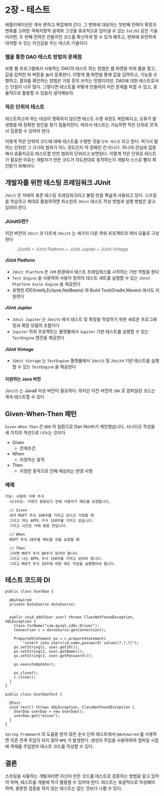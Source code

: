 # 2장 - 테스트

애플리케이션은 계속 변하고 복잡해져 간다. 그 변화에 대응하는 첫번째 전략이 확장과 변화를 고려한 객체지향적 설계와 그것을 효과적으로 담아낼 수 있는 `IoC/DI` 같은 기술이라면, 두 번째 전략은 만들어진 코드를
확신하게 할 수 있게 해주고, 변화에 유연하게 대처할 수 있는 자신감을 주는 테스트 기술이다.

### 웹을 통한 DAO 테스트 방법의 문제점

보통 웹 프로그램에서 사용하는 DAO의 테스트 하는 방법은 웹 화면을 띄워 폼을 열고, 값을 입력한 뒤 버튼을 눌러 등록한다. 이렇게 웹 화면을 통해 값을 입력하고, 기능을 수행하고, 결과를 확인하는 방법은 가장
흔히 쓰이는 방법이지만, DAO에 대한 테스트로서는 단점이 너무 많다. 그렇다면 테스트를 어떻게 만들어야 이런 문제를 피할 수 있고, 효율적으로 활용할 수 있을지 생각해보자.

### 작은 단위의 테스트

테스트하고자 하는 대상이 명확하지 않으면 테스트 수행 과정도 복잡해지고, 오류가 발생했을 때 정확한 원인을 찾기 힘들어진다. 따라서 테스트는 가능하면 작은 단위로 쪼개서 집중할 수 있어야 한다.

이렇게 작은 단위의 코드에 대해 테스트를 수행한 것을 `단위 테스트` 라고 한다. 여기서 말하는 단위란 그 크기와 범위가 어느 정도인지 딱 정해진 건 아니다. 하나의 관심에 집중해서 효율저긍로 테스트할 만한 범위의
단위라고 보면된다. 이렇게 작은 단위로 테스트가 필요한 이유는 개발자가 만든 코드가 의도한대로 동작하는지 개발자 스스로 빨리 확인받기 위해서다.

## 개발자를 위한 테스팅 프레임워크 JUnit

`JUnit` 은 자바의 표준 테스팅 프레임워크라고 불릴 만큼 폭넓게 사용되고 있다. 스프링을 학습하고 제대로 활용하려면 최소한의 `JUnit` 테스트 작성 방법과 실행 방법은 알고 있어야 한다.

### JUnit5란?

이전 버전의 `JUnit` 과 다르게 `JUnit5` 는 세가지 다른 하위 프로젝트의 여러 모듈로 구성된다

> JUnit5 = JUnit Platform + JUnit Jupiter + JUnit Vintage

#### JUnit Platform

- `JUnit Platform` 은 `JVM` 환경에서 테스트 프레임워크를 시작하는 기반 역할을 한다
- `Test Engine` 을 사용하여 사용자 정의의 테스트 세트를 실행할 수 있는 `JUnit Platform Suite Engine` 을 제공한다
- 유명한 IDE(Intellij,Eclipse,NetBeans) 와 Build Tool(Gradle,Maven) 에서도 지원한다

#### JUnit Jupiter

- `JUnit Jupiter` 는 `JUnit5` 에서 테스트 및 확장을 작성하기 위한 새로운 프로그래밍과 확장 모델의 조합이다
- `Jupiter` 하위 프로젝트는 플랫폼에서 `Jupiter` 기반 테스트를 실행할 수 있는 `TestEngine` 엔진을 제공한다

#### JUnit Vintage

- `JUnit Vintage` 는 `TestEngine` 플랫폼에서 `JUnit3` 및 `JUnit4` 기반 테스트를 실행할 수 있는 `TestEngine` 을 제공한다

#### 지원하는 Java 버전

`JUnit5` 는 Java8 이상 버전이 필요하다. 하지만 이전 버전의 `JDK` 로 컴파일된 코드는 계속 테스트할 수 있다

## Given-When-Then 패턴

`Given-When-Then` 은 `BDD` 의 일환으로 Dan North가 제안했습니다. 시나리오 작성을 세 가지의 섹션으로 나누는 것이다.

- Given
    - 전제조건
- When
    - 지정하는 동작
- Then
    - 지정한 동작으로 인해 예상되는 변경 사항

### 예제

```
기능: 사용자 거래 주식
  시나리오: 거래가 종료되기 전에 사용자가 매도를 요청합니다.
    
  // Given
  내가 MSFT 주식 100주를 가지고 있다고 가정할 때
  그리고 저는 APPL 주식 150주를 가지고 있습니다.
  그리고 시간은 거래 종료 전입니다.

  // When
  MSFT 주식 20주를 매도할 것을 요청할 때
     
  // Then 
  그러면 MSFT 주식 80주가 있어야 합니다.
  그리고 나는 APPL 주식 150주를 가지고 있어야 합니다.
  그리고 MSFT 주식 20주에 대한 매도 주문을 실행했어야 합니다.
```

## 테스트 코드와 DI

```
public class UserDao {

  @Autowired
  private DataSource dataSource;


  public void add(User user) throws ClassNotFoundException, SQLException {
    Class.forName("com.mysql.jdbc.Driver");
    Connection c = dataSource.getConnection();

    PreparedStatement ps = c.prepareStatement(
        "insert into users(id,name,password) values(?,?,?)");
    ps.setString(1, user.getId());
    ps.setString(2, user.getName());
    ps.setString(3, user.getPassword());

    ps.executeUpdate();

    ps.close();
    c.close();
  }
}

public class UserDaoTest {

  @Test
  void test() throws SQLException, ClassNotFoundException {
    UserDao userDao = new UserDao();
    userDao.get("misoo");
  }
}
```

`Spring Framework` 의 도움을 받지 않은 순수 단위 테스트에서 `@Autowired` 를 사용하면 의존 관계 주입이 되지 않아 `NPE` 가 발생한다. 생성자 주입을 사용하여야 컴파일 시점에 객체를
주입받아 테스트 코드를 작성할 수 있다.

## 결론

스프링을 사용하는 개발자라면 자신이 만든 코드를 테스트로 검증하는 방법을 알고 있어야 하며, 테스트를 개발에 적극 활용할 수 있어야 한다. 테스트는 포괄적으로 작성해야 하며, 충분한 검증을 하지 않는 테스트는 없는
것보다 나쁠 수 있다.